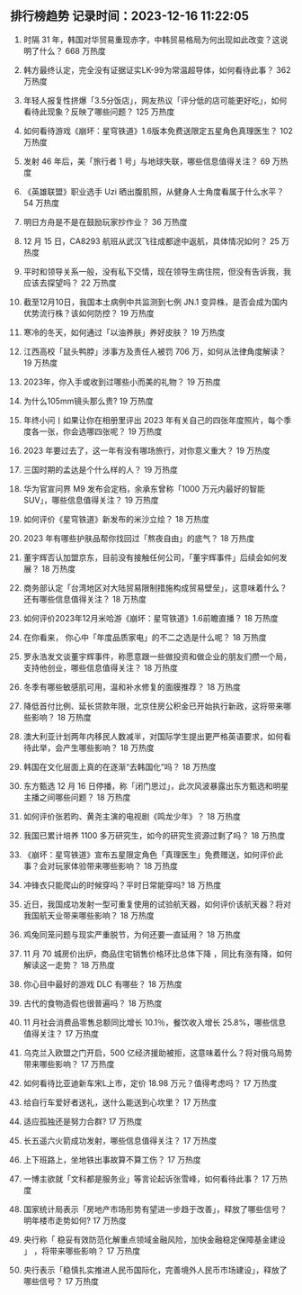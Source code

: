 
## 排行榜趋势 记录时间：2023-12-16 11:22:05
  
  1. 时隔 31 年，韩国对华贸易重现赤字，中韩贸易格局为何出现如此改变？这说明了什么？ 668 万热度
    
  2. 韩方最终认定，完全没有证据证实LK-99为常温超导体，如何看待此事？ 362 万热度
    
  3. 年轻人报复性挤爆「3.5分饭店」，网友热议「评分低的店可能更好吃」，如何看待此现象？反映了哪些问题？ 125 万热度
    
  4. 如何看待游戏《崩坏：星穹铁道》1.6版本免费送限定五星角色真理医生？ 102 万热度
    
  5. 发射 46 年后，美「旅行者 1 号」与地球失联，哪些信息值得关注？ 69 万热度
    
  6. 《英雄联盟》职业选手 Uzi 晒出腹肌照，从健身人士角度看属于什么水平？ 54 万热度
    
  7. 明日方舟是不是在鼓励玩家抄作业？ 36 万热度
    
  8. 12 月 15 日，CA8293 航班从武汉飞往成都途中返航，具体情况如何？ 25 万热度
    
  9. 平时和领导关系一般，没有私下交情，现在领导生病住院，但没有告诉我，我应该去探望吗？ 22 万热度
    
  10. 截至12月10日，我国本土病例中共监测到七例 JN.1 变异株，是否会成为国内优势流行株？该如何防控？ 19 万热度
    
  11. 寒冷的冬天，如何通过「以油养肤」养好皮肤？ 19 万热度
    
  12. 江西高校「鼠头鸭脖」涉事方及责任人被罚 706 万，如何从法律角度解读？ 19 万热度
    
  13. 2023年，你入手或收到过哪些小而美的礼物？ 19 万热度
    
  14. 为什么105mm镜头那么贵? 19 万热度
    
  15. 年终小问丨如果让你在相册里评出 2023 年有关自己的四张年度照片，每个季度各一张，你会选哪四张呢？ 19 万热度
    
  16. 2023 年要过去了，这一年有没有哪场旅行，对你意义重大？ 19 万热度
    
  17. 三国时期的孟达是个什么样的人？ 19 万热度
    
  18. 华为官宣问界 M9 发布会定档，余承东曾称「1000 万元内最好的智能 SUV」，哪些信息值得关注？ 19 万热度
    
  19. 如何评价《星穹铁道》新发布的米沙立绘？ 18 万热度
    
  20. 2023 年有哪些护肤品帮你找回过「熬夜自由」的底气？ 18 万热度
    
  21. 董宇辉否认加盟京东，目前没有接触任何公司，「董宇辉事件」后续会如何发展？ 18 万热度
    
  22. 商务部认定「台湾地区对大陆贸易限制措施构成贸易壁垒」，这意味着什么？还有哪些信息值得关注？ 18 万热度
    
  23. 如何评价2023年12月米哈游《崩坏：星穹铁道》1.6前瞻直播？ 18 万热度
    
  24. 在你看来， 你心中「年度品质家电」的不二之选是什么呢？ 18 万热度
    
  25. 罗永浩发文谈董宇辉事件，称愿意跟一些做投资和做企业的朋友们攒一个局，支持他创业，哪些信息值得关注？ 18 万热度
    
  26. 冬季有哪些敏感肌可用，温和补水修复的面膜推荐？ 18 万热度
    
  27. 降低首付比例、延长贷款年限，北京住房公积金已开始执行新政，这将带来哪些影响？ 18 万热度
    
  28. 澳大利亚计划两年内移民人数减半，对国际学生提出更严格英语要求，如何看待此举，会产生哪些影响？ 18 万热度
    
  29. 韩国在文化层面上真的在逐渐“去韩国化”吗？ 18 万热度
    
  30. 东方甄选 12 月 16 日停播，称「闭门思过」，此次风波暴露出东方甄选和明星主播之间哪些问题？ 18 万热度
    
  31. 如何评价张若昀、黄尧主演的电视剧《鸣龙少年》？ 18 万热度
    
  32. 我国已累计培养 1100 多万研究生，如今的研究生资源过剩了吗？ 18 万热度
    
  33. 《崩坏：星穹铁道》宣布五星限定角色「真理医生」免费赠送，如何评价此事？会对玩家体验带来哪些影响？ 18 万热度
    
  34. 冲锋衣只能爬山的时候穿吗？平时日常能穿吗? 18 万热度
    
  35. 近日，我国成功发射一型可重复使用的试验航天器，如何评价该航天器？将对我国航天业带来哪些影响？ 18 万热度
    
  36. 鸡兔同笼问题与现实严重脱节，为何还要一直延用？ 18 万热度
    
  37. 11 月 70 城房价出炉，商品住宅销售价格环比总体下降 ，同比有涨有降，如何解读这一走势？ 18 万热度
    
  38. 你心目中最好的游戏 DLC 有哪些？ 18 万热度
    
  39. 古代的食物造假也很普遍吗？ 18 万热度
    
  40. 11 月社会消费品零售总额同比增长 10.1％，餐饮收入增长 25.8%，哪些信息值得关注？ 17 万热度
    
  41. 乌克兰入欧盟之门开启，500 亿经济援助被拒，这意味着什么？将对俄乌局势带来哪些影响？ 17 万热度
    
  42. 如何看待比亚迪新车宋L上市，定价 18.98 万元？值得考虑吗？ 17 万热度
    
  43. 给自行车爱好者送礼，送什么能送到心坎里？ 17 万热度
    
  44. 适应孤独还是努力合群? 17 万热度
    
  45. 长五遥六火箭成功发射，哪些信息值得关注？ 17 万热度
    
  46. 上下班路上，坐地铁出事故算不算工伤？ 17 万热度
    
  47. 一博主欲就「文科都是服务业」等言论起诉张雪峰，如何看待此事？ 17 万热度
    
  48. 国家统计局表示「房地产市场形势有望进一步趋于改善」，释放了哪些信号？明年楼市走势如何? 17 万热度
    
  49. 央行称「  稳妥有效防范化解重点领域金融风险，加快金融稳定保障基金建设 」 ，将带来哪些影响？ 17 万热度
    
  50. 央行表示「稳慎扎实推进人民币国际化，完善境外人民币市场建设」，释放了哪些信号？ 17 万热度
    